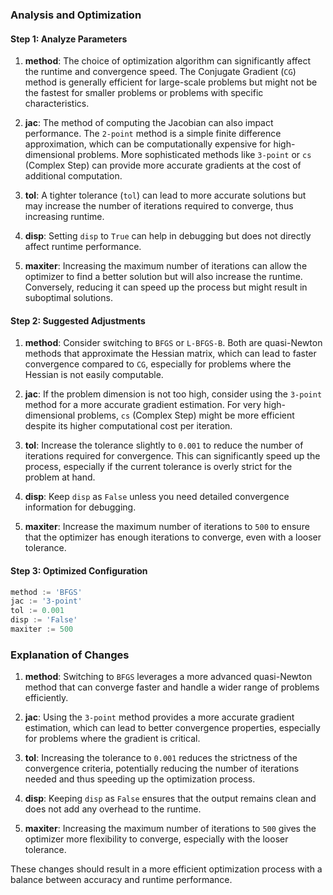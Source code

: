 ### Analysis and Optimization

#### Step 1: Analyze Parameters

1. **method**: The choice of optimization algorithm can significantly affect the runtime and convergence speed. The Conjugate Gradient (`CG`) method is generally efficient for large-scale problems but might not be the fastest for smaller problems or problems with specific characteristics.

2. **jac**: The method of computing the Jacobian can also impact performance. The `2-point` method is a simple finite difference approximation, which can be computationally expensive for high-dimensional problems. More sophisticated methods like `3-point` or `cs` (Complex Step) can provide more accurate gradients at the cost of additional computation.

3. **tol**: A tighter tolerance (`tol`) can lead to more accurate solutions but may increase the number of iterations required to converge, thus increasing runtime.

4. **disp**: Setting `disp` to `True` can help in debugging but does not directly affect runtime performance.

5. **maxiter**: Increasing the maximum number of iterations can allow the optimizer to find a better solution but will also increase the runtime. Conversely, reducing it can speed up the process but might result in suboptimal solutions.

#### Step 2: Suggested Adjustments

1. **method**: Consider switching to `BFGS` or `L-BFGS-B`. Both are quasi-Newton methods that approximate the Hessian matrix, which can lead to faster convergence compared to `CG`, especially for problems where the Hessian is not easily computable.

2. **jac**: If the problem dimension is not too high, consider using the `3-point` method for a more accurate gradient estimation. For very high-dimensional problems, `cs` (Complex Step) might be more efficient despite its higher computational cost per iteration.

3. **tol**: Increase the tolerance slightly to `0.001` to reduce the number of iterations required for convergence. This can significantly speed up the process, especially if the current tolerance is overly strict for the problem at hand.

4. **disp**: Keep `disp` as `False` unless you need detailed convergence information for debugging.

5. **maxiter**: Increase the maximum number of iterations to `500` to ensure that the optimizer has enough iterations to converge, even with a looser tolerance.

#### Step 3: Optimized Configuration

```python
method := 'BFGS'
jac := '3-point'
tol := 0.001
disp := 'False'
maxiter := 500
```

### Explanation of Changes

1. **method**: Switching to `BFGS` leverages a more advanced quasi-Newton method that can converge faster and handle a wider range of problems efficiently.

2. **jac**: Using the `3-point` method provides a more accurate gradient estimation, which can lead to better convergence properties, especially for problems where the gradient is critical.

3. **tol**: Increasing the tolerance to `0.001` reduces the strictness of the convergence criteria, potentially reducing the number of iterations needed and thus speeding up the optimization process.

4. **disp**: Keeping `disp` as `False` ensures that the output remains clean and does not add any overhead to the runtime.

5. **maxiter**: Increasing the maximum number of iterations to `500` gives the optimizer more flexibility to converge, especially with the looser tolerance.

These changes should result in a more efficient optimization process with a balance between accuracy and runtime performance.